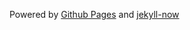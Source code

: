 Powered by [Github Pages](https://pages.github.com) and [jekyll-now](https://github.com/barryclark/jekyll-now)